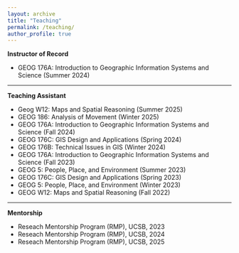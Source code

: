 ```yaml
---
layout: archive
title: "Teaching"
permalink: /teaching/
author_profile: true
---
```


**Instructor of Record**

- GEOG 176A: Introduction to Geographic Information Systems and Science (Summer 2024)

---

**Teaching Assistant**

- Geog W12: Maps and Spatial Reasoning (Summer 2025)
- GEOG 186: Analysis of Movement (Winter 2025)  
- GEOG 176A: Introduction to Geographic Information Systems and Science (Fall 2024)  
- GEOG 176C: GIS Design and Applications (Spring 2024)  
- GEOG 176B: Technical Issues in GIS (Winter 2024)  
- GEOG 176A: Introduction to Geographic Information Systems and Science (Fall 2023)  
- GEOG 5: People, Place, and Environment (Summer 2023)  
- GEOG 176C: GIS Design and Applications (Spring 2023)  
- GEOG 5: People, Place, and Environment (Winter 2023)  
- GEOG W12: Maps and Spatial Reasoning (Fall 2022)

---

**Mentorship**

- Reseach Mentorship Program (RMP), UCSB, 2023
- Reseach Mentorship Program (RMP), UCSB, 2024
- Reseach Mentorship Program (RMP), UCSB, 2025







